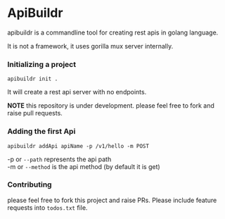 # ApiBuildr

apibuildr is a commandline tool for creating rest apis in golang language. 

It is not a framework, it uses gorilla mux server internally. 

### Initializing a project

```
apibuildr init .
```
It will create a rest api server with no endpoints. 

**NOTE** this repository is under development. please feel free to fork and raise pull requests.


### Adding the first Api

```shell
apibuildr addApi apiName -p /v1/hello -m POST 
```

-p or `--path` represents the api path  <br/>
-m or `--method` is the api method (by default it is get)


### Contributing 
please feel free to fork this project and raise PRs. Please include feature requests into `todos.txt` file.